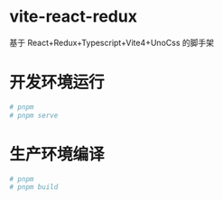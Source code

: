 # vite-react-redux
基于 React+Redux+Typescript+Vite4+UnoCss 的脚手架

# 开发环境运行
```bash
# pnpm
# pnpm serve
```

# 生产环境编译
```bash
# pnpm
# pnpm build
```
